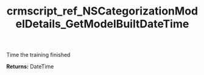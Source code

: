 ﻿---
title: crmscript_ref_NSCategorizationModelDetails_GetModelBuiltDateTime
description: DateTime NSCategorizationModelDetails.GetModelBuiltDateTime()
intellisense: NSCategorizationModelDetails.GetModelBuiltDateTime
keywords: NSCategorizationModelDetails, GetModelBuiltDateTime
so.topic: reference
---

Time the training finished

**Returns:** DateTime


